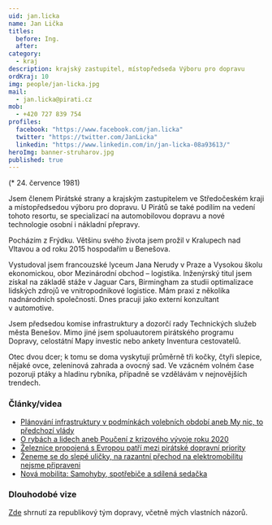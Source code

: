 ```yaml
---
uid: jan.licka
name: Jan Lička
titles:
  before: Ing.
  after:
category:
  - kraj
description: krajský zastupitel, místopředseda Výboru pro dopravu
ordKraj: 10
img: people/jan-licka.jpg
mail:
  - jan.licka@pirati.cz
mob:
  - +420 727 839 754
profiles:
  facebook: "https://www.facebook.com/jan.licka"
  twitter: "https://twitter.com/JanLicka"
  linkedin: "https://www.linkedin.com/in/jan-licka-08a93613/"
heroImg: banner-struharov.jpg
published: true
---
```


(* 24. července 1981)

Jsem členem Pirátské strany a krajským zastupitelem ve Středočeském kraji a místopředsedou výboru pro dopravu. U Pirátů se také podílím na vedení tohoto resortu, se specializací na automobilovou dopravu a nové technologie osobní i nákladní přepravy.

Pocházím z Frýdku. Většinu svého života jsem prožil v Kralupech nad Vltavou a od roku 2015 hospodařím u Benešova.

Vystudoval jsem francouzské lyceum Jana Nerudy v Praze a Vysokou školu ekonomickou, obor Mezinárodní obchod – logistika. Inženýrský titul jsem získal na základě stáže v Jaguar Cars, Birmingham za studii optimalizace lidských zdrojů ve vnitropodnikové logistice. Mám praxi z několika nadnárodních společností. Dnes pracuji jako externí konzultant v automotive. 

Jsem předsedou komise infrastruktury a dozorčí rady Technických služeb města Benešov. Mimo jiné jsem spoluautorem pirátského programu Dopravy, celostátní Mapy investic nebo ankety Inventura cestovatelů.

Otec dvou dcer; k tomu se doma vyskytují průměrně tři kočky, čtyři slepice, nějaké ovce, zeleninová zahrada a ovocný sad. Ve vzácném volném čase pozoruji ptáky a hladinu rybníka, případně se vzdělávám v nejnovějších trendech.

### Články/videa
* [Plánování infrastruktury v podmínkách volebních období aneb My nic, to předchozí vlády](https://www.piratskelisty.cz/clanek-3438-planovani-infrastruktury-v-podminkach-volebnich-obdobi-aneb-my-nic-to-predchozi-vlady)
* [O rybách a lidech aneb Poučení z krizového vývoje roku 2020](https://www.piratskelisty.cz/clanek-3243-jan-licka-o-rybach-a-lidech-aneb-pouceni-z-krizoveho-vyvoje-roku-2020)
* [Železnice propojená s Evropou patří mezi pirátské dopravní priority](https://www.piratskelisty.cz/clanek-2391-jan-licka-a-david-witosz-zeleznice-propojena-s-evropou-patri-mezi-piratske-dopravni-priority)
* [Ženeme se do slepé uličky, na razantní přechod na elektromobilitu nejsme připraveni](https://www.piratskelisty.cz/clanek-2321-zeneme-se-do-slepe-ulicky-na-razantni-prechod-na-elektromobilitu-nejsme-pripraveni)
* [Nová mobilita: Samohyby, spotřebiče a sdílená sedačka](https://www.piratskelisty.cz/clanek-1900-nova-mobilita-samohyby-spotrebice-a-sdilena-sedacka)

### Dlouhodobé vize
[Zde](http://bit.ly/Pirati-budoucnost_dopravy) shrnutí za republikový tým dopravy, včetně mých vlastních názorů.


